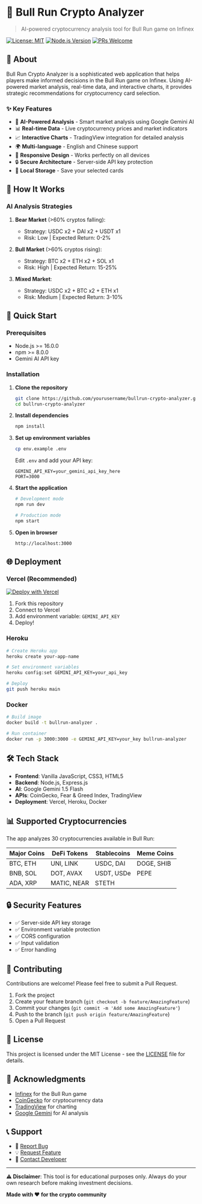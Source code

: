 # 🚀 Bull Run Crypto Analyzer

> AI-powered cryptocurrency analysis tool for Bull Run game on Infinex

[![License: MIT](https://img.shields.io/badge/License-MIT-yellow.svg)](https://opensource.org/licenses/MIT)
[![Node.js Version](https://img.shields.io/badge/node-%3E%3D16.0.0-brightgreen)](https://nodejs.org/)
[![PRs Welcome](https://img.shields.io/badge/PRs-welcome-brightgreen.svg)](http://makeapullrequests.com)

## 📖 About

Bull Run Crypto Analyzer is a sophisticated web application that helps players make informed decisions in the Bull Run game on Infinex. Using AI-powered market analysis, real-time data, and interactive charts, it provides strategic recommendations for cryptocurrency card selection.

### ✨ Key Features

- 🤖 **AI-Powered Analysis** - Smart market analysis using Google Gemini AI
- 📊 **Real-time Data** - Live cryptocurrency prices and market indicators
- 📈 **Interactive Charts** - TradingView integration for detailed analysis
- 🌍 **Multi-language** - English and Chinese support
- 📱 **Responsive Design** - Works perfectly on all devices
- 🔒 **Secure Architecture** - Server-side API key protection
- 💾 **Local Storage** - Save your selected cards

## 🎯 How It Works

### AI Analysis Strategies

1. **Bear Market** (>60% cryptos falling):
   - Strategy: USDC x2 + DAI x2 + USDT x1
   - Risk: Low | Expected Return: 0-2%

2. **Bull Market** (>60% cryptos rising):
   - Strategy: BTC x2 + ETH x2 + SOL x1
   - Risk: High | Expected Return: 15-25%

3. **Mixed Market**:
   - Strategy: USDC x2 + BTC x2 + ETH x1
   - Risk: Medium | Expected Return: 3-10%

## 🚀 Quick Start

### Prerequisites

- Node.js >= 16.0.0
- npm >= 8.0.0
- Gemini AI API key

### Installation

1. **Clone the repository**
   ```bash
   git clone https://github.com/yourusername/bullrun-crypto-analyzer.git
   cd bullrun-crypto-analyzer
   ```

2. **Install dependencies**
   ```bash
   npm install
   ```

3. **Set up environment variables**
   ```bash
   cp env.example .env
   ```
   
   Edit `.env` and add your API key:
   ```env
   GEMINI_API_KEY=your_gemini_api_key_here
   PORT=3000
   ```

4. **Start the application**
   ```bash
   # Development mode
   npm run dev
   
   # Production mode
   npm start
   ```

5. **Open in browser**
   ```
   http://localhost:3000
   ```

## 🌐 Deployment

### Vercel (Recommended)

[![Deploy with Vercel](https://vercel.com/button)](https://vercel.com/new/clone?repository-url=https://github.com/yourusername/bullrun-crypto-analyzer)

1. Fork this repository
2. Connect to Vercel
3. Add environment variable: `GEMINI_API_KEY`
4. Deploy!

### Heroku

```bash
# Create Heroku app
heroku create your-app-name

# Set environment variables
heroku config:set GEMINI_API_KEY=your_api_key

# Deploy
git push heroku main
```

### Docker

```bash
# Build image
docker build -t bullrun-analyzer .

# Run container
docker run -p 3000:3000 -e GEMINI_API_KEY=your_key bullrun-analyzer
```

## 🛠 Tech Stack

- **Frontend**: Vanilla JavaScript, CSS3, HTML5
- **Backend**: Node.js, Express.js
- **AI**: Google Gemini 1.5 Flash
- **APIs**: CoinGecko, Fear & Greed Index, TradingView
- **Deployment**: Vercel, Heroku, Docker

## 📊 Supported Cryptocurrencies

The app analyzes 30 cryptocurrencies available in Bull Run:

| Major Coins | DeFi Tokens | Stablecoins | Meme Coins |
|-------------|-------------|-------------|------------|
| BTC, ETH    | UNI, LINK   | USDC, DAI   | DOGE, SHIB |
| BNB, SOL    | DOT, AVAX   | USDT, USDe  | PEPE       |
| ADA, XRP    | MATIC, NEAR | STETH       |            |

## 🔒 Security Features

- ✅ Server-side API key storage
- ✅ Environment variable protection
- ✅ CORS configuration
- ✅ Input validation
- ✅ Error handling

## 🤝 Contributing

Contributions are welcome! Please feel free to submit a Pull Request.

1. Fork the project
2. Create your feature branch (`git checkout -b feature/AmazingFeature`)
3. Commit your changes (`git commit -m 'Add some AmazingFeature'`)
4. Push to the branch (`git push origin feature/AmazingFeature`)
5. Open a Pull Request

## 📝 License

This project is licensed under the MIT License - see the [LICENSE](LICENSE) file for details.

## 🙏 Acknowledgments

- [Infinex](https://infinex.xyz/) for the Bull Run game
- [CoinGecko](https://coingecko.com/) for cryptocurrency data
- [TradingView](https://tradingview.com/) for charting
- [Google Gemini](https://ai.google.dev/) for AI analysis

## 📞 Support

- 🐛 [Report Bug](https://github.com/yourusername/bullrun-crypto-analyzer/issues)
- 💡 [Request Feature](https://github.com/yourusername/bullrun-crypto-analyzer/issues)
- 💬 [Contact Developer](https://x.com/MazinoTower)

---

**⚠️ Disclaimer**: This tool is for educational purposes only. Always do your own research before making investment decisions.

**Made with ❤️ for the crypto community** 
